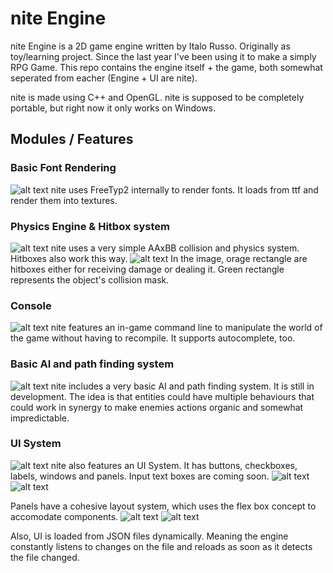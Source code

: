 # nite Engine

nite Engine is a 2D game engine written by Italo Russo. Originally as toy/learning project. 
Since the last year I've been using it to make a simply RPG Game. This repo contains
the engine itself + the game, both somewhat seperated from eacher (Engine + UI are nite).

nite is made using C++ and OpenGL. nite is supposed to be completely portable, but right
now it only works on Windows.

## Modules / Features

### Basic Font Rendering
![alt text](https://www.dropbox.com/s/l4ggzkdqzrcaaoe/8.png?dl=1)
nite uses FreeTyp2 internally to render fonts. It loads from ttf and
render them into textures.

### Physics Engine & Hitbox system
![alt text](https://www.dropbox.com/s/dk5h5nth4ut7a08/1.png?dl=1)
nite uses a very simple AAxBB collision and physics system. 
Hitboxes also work this way. 
![alt text](https://www.dropbox.com/s/fl8g5mophymwodo/3.png?dl=1)
In the image, orage rectangle are hitboxes either for receiving damage
or dealing it. 
Green rectangle represents the object's collision mask.

### Console
![alt text](https://www.dropbox.com/s/vnbzpws8vobdmcs/2.png?dl=1)
nite features an in-game command line to manipulate the world of the
game without having to recompile. It supports autocomplete, too.

### Basic AI and path finding system
![alt text](https://www.dropbox.com/s/npcmjvw1cgiti8f/4.png?dl=1)
nite includes a very basic AI and path finding system. It is still in
development. The idea is that entities could have multiple behaviours that
could work in synergy to make enemies actions organic and somewhat
impredictable.

### UI System
![alt text](https://www.dropbox.com/s/ecuuynmii6vhao1/5.png?dl=1)
nite also features an UI System. It has buttons, checkboxes,
labels, windows and panels. Input text boxes are coming soon.
![alt text](https://www.dropbox.com/s/ecuuynmii6vhao1/5.png?dl=1)
![alt text](https://www.dropbox.com/s/ifhzj2a6ihqz9my/6.png?dl=1)

Panels have a cohesive layout system, which uses the flex box concept 
to accomodate components.
![alt text](https://j.gifs.com/Q0XzB7.gif)
![alt text](https://www.dropbox.com/s/658yulrtiejkmhn/7.png?dl=1)

Also, UI is loaded from JSON files dynamically. Meaning the engine
constantly listens to changes on the file and reloads as soon as it
detects the file changed.